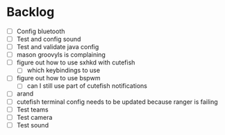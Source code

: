 # Backlog

- [ ] Config bluetooth
- [ ] Test and config sound
- [ ] Test and validate java config
- [ ] mason groovyls is complaining
- [ ] figure out how to use sxhkd with cutefish
  - [ ] which keybindings to use
- [ ] figure out how to use bspwm
  - [ ] can I still use part of cutefish notifications
- [ ] arand
- [ ] cutefish terminal config needs to be updated because ranger is failing
- [ ] Test teams
- [ ] Test camera
- [ ] Test sound
